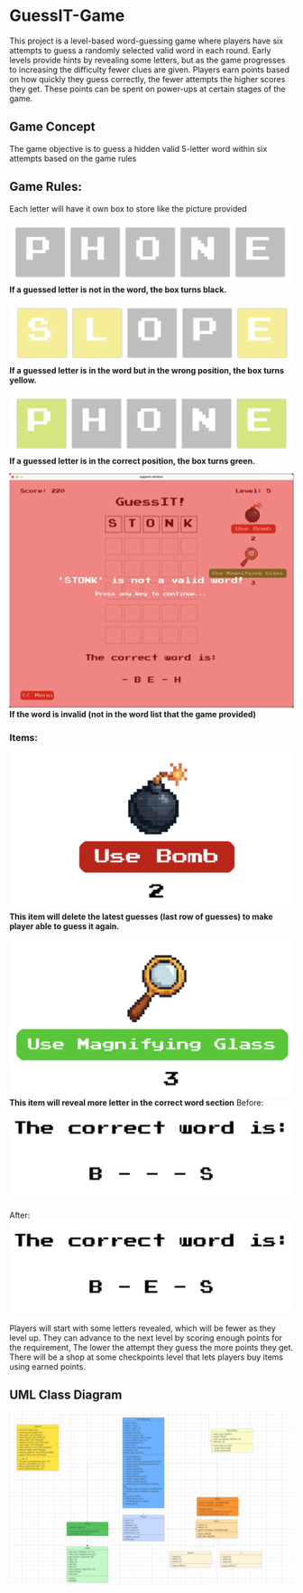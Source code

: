 # GuessIT-Game
This project is a level-based word-guessing game where players have six attempts to guess a randomly selected valid word in each round. Early levels provide hints by revealing some letters, but as the game progresses to increasing the difficulty fewer clues are given. Players earn points based on how quickly they guess correctly, the fewer attempts the higher scores they get. These points can be spent on power-ups at certain stages of the game.
## Game Concept
The game objective is to guess a hidden valid 5-letter word within six attempts based on the game rules

## Game Rules:
Each letter will have it own box to store like the picture provided

![Alt text](assets/Example_Wrong.png)<br> 
**If a guessed letter is not in the word, the box turns black.**

![Alt text](assets/Example_Correct_Some.png)<br>
**If a guessed letter is in the word but in the wrong position, the box turns yellow.**

![Alt text](assets/Example_Correct_Place.png)<br>
**If a guessed letter is in the correct position, the box turns green.**

![Alt text](assets/Invalid_word.png)<br>
**If the word is invalid (not in the word list that the game provided)**


### Items:
![Alt text](assets/bomb_item.png)<br>
**This item will delete the latest guesses (last row of guesses) to make player able to guess it again.**

![Alt text](assets/magnifying_item.png)<br>
**This item will reveal more letter in the correct word section**
Before:<br>
![Alt text](assets/before_reveal.png)<br>

After:<br>
![Alt text](assets/after_reveal.png)<br>

Players will start with some letters revealed, which will be fewer as they level up. They can advance to the next level by scoring enough points for the requirement, The lower the attempt they guess the more points they get. There will be a shop at some checkpoints level that lets players buy items using earned points.

## UML Class Diagram
![Alt text](assets/diagram.png)<br>